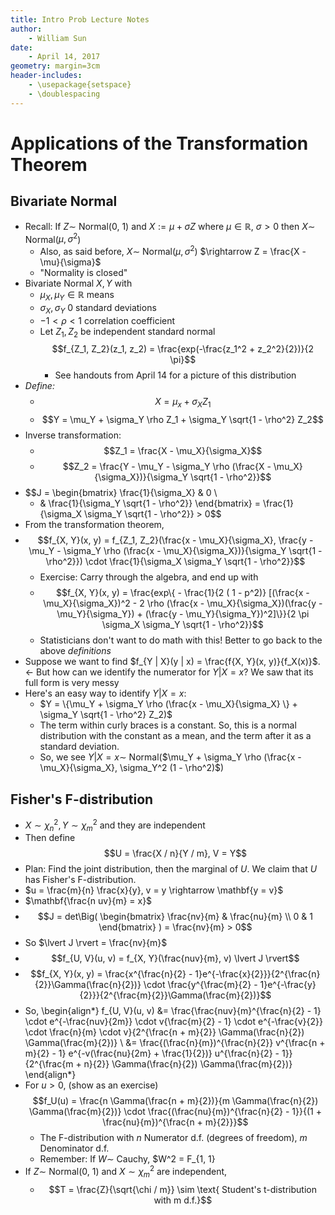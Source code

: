 ```yaml
---
title: Intro Prob Lecture Notes
author:
    - William Sun
date:
    - April 14, 2017
geometry: margin=3cm
header-includes:
    - \usepackage{setspace}
    - \doublespacing
---
```

# Applications of the Transformation Theorem
## Bivariate Normal
- Recall: If $Z \sim$ Normal(0, 1) and $X := \mu + \sigma Z$ where $\mu \in \mathbb{R}$, $\sigma > 0$ then $X \sim$ Normal($\mu, \sigma^2$)
	- Also, as said before, $X \sim$ Normal($\mu, \sigma^2$) $\rightarrow Z = \frac{X - \mu}{\sigma}$
	- "Normality is closed"
- Bivariate Normal $X, Y$ with
	- $\mu_X, \mu_Y \in \mathbb{R}$ means
	- $\sigma_X, \sigma_Y \> 0$ standard deviations
	- $-1 < \rho < 1$ correlation coefficient
	- Let $Z_1, Z_2$ be independent standard normal $$f_{Z_1, Z_2}(z_1, z_2) = \frac{exp(-\frac{z_1^2 + z_2^2}{2})}{2 \pi}$$
		- See handouts from April 14 for a picture of this distribution
- *Define:*
	- $$X = \mu_x + \sigma_X Z_1$$
	- $$Y = \mu_Y + \sigma_Y \rho Z_1 + \sigma_Y \sqrt{1 - \rho^2} Z_2$$
- Inverse transformation:
	- $$Z_1 = \frac{X - \mu_X}{\sigma_X}$$
	- $$Z_2 = \frac{Y - \mu_Y - \sigma_Y \rho (\frac{X - \mu_X}{\sigma_X})}{\sigma_Y \sqrt{1 - \rho^2}}$$
- $$J =
\begin{bmatrix}
	\frac{1}{\sigma_X} & 0 \\
	* & \frac{1}{\sigma_Y \sqrt{1 - \rho^2}}
\end{bmatrix} = \frac{1}{\sigma_X \sigma_Y \sqrt{1 - \rho^2}} > 0$$
- From the transformation theorem,
- $$f_{X, Y}(x, y) = f_{Z_1, Z_2}(\frac{x - \mu_X}{\sigma_X}, \frac{y - \mu_Y - \sigma_Y \rho (\frac{x - \mu_X}{\sigma_X})}{\sigma_Y \sqrt{1 - \rho^2}}) \cdot \frac{1}{\sigma_X \sigma_Y \sqrt{1 - \rho^2}}$$
	- Exercise: Carry through the algebra, and end up with
	- $$f_{X, Y}(x, y) = \frac{exp\{ - \frac{1}{2 ( 1 - p^2)} [(\frac{x - \mu_X}{\sigma_X})^2 - 2 \rho (\frac{x - \mu_X}{\sigma_X})(\frac{y - \mu_Y}{\sigma_Y}) + (\frac{y - \mu_Y}{\sigma_Y})^2]\}}{2 \pi \sigma_X \sigma_Y \sqrt{1 - \rho^2}}$$
	- Statisticians don't want to do math with this! Better to go back to the above *definitions*
- Suppose we want to find $f_{Y | X}(y | x) = \frac{f{X, Y}(x, y)}{f_X(x)}$. $\leftarrow$ But how can we identify the numerator for $Y | X = x$? We saw that its full form is very messy
- Here's an easy way to identify $Y | X = x$:
	- $Y = \{\mu_Y + \sigma_Y \rho (\frac{x - \mu_X}{\sigma_X} \} + \sigma_Y \sqrt{1 - \rho^2} Z_2)$
	- The term within curly braces is a constant. So, this is a normal distribution with the constant as a mean, and the term after it as a standard deviation.
	- So, we see $Y | X = x \sim$ Normal($\mu_Y + \sigma_Y \rho (\frac{x - \mu_X}{\sigma_X}, \sigma_Y^2 (1 - \rho^2)$)

## Fisher's F-distribution
- $X \sim \chi_n^2, Y \sim \chi_m^2$ and they are independent
- Then define $$U = \frac{X / n}{Y / m}, V = Y$$
- Plan: Find the joint distribution, then the marginal of $U$. We claim that $U$ has Fisher's F-distribution.
- $u = \frac{m}{n} \frac{x}{y}, v = y \rightarrow \mathbf{y = v}$
- $\mathbf{\frac{n uv}{m} = x}$
- $$J = det\Big(
\begin{bmatrix}
\frac{nv}{m} & \frac{nu}{m} \\
0 & 1
\end{bmatrix}
) = \frac{nv}{m} > 0$$
- So $\lvert J \rvert = \frac{nv}{m}$
- $$f_{U, V}(u, v) = f_{X, Y}(\frac{nuv}{m}, v) \lvert J \rvert$$
- $$f_{X, Y}(x, y) = \frac{x^{\frac{n}{2} - 1}e^{-\frac{x}{2}}}{2^{\frac{n}{2}}\Gamma(\frac{n}{2})} \cdot \frac{y^{\frac{m}{2} - 1}e^{-\frac{y}{2}}}{2^{\frac{m}{2}}\Gamma(\frac{m}{2})}$$
- So,
\begin{align*}
	f_{U, V}(u, v) &= \frac{\frac{nuv}{m}^{\frac{n}{2} - 1} \cdot e^{-\frac{nuv}{2m}} \cdot v{\frac{m}{2} - 1} \cdot e^{-\frac{v}{2}} \cdot \frac{n}{m} \cdot v}{2^{\frac{n + m}{2}} \Gamma(\frac{n}{2}) \Gamma(\frac{m}{2})} \\
	&= \frac{(\frac{n}{m})^{\frac{n}{2}} v^{\frac{n + m}{2} - 1} e^{-v(\frac{nu}{2m} + \frac{1}{2})} u^{\frac{n}{2} - 1}}{2^{\frac{m + n}{2}} \Gamma(\frac{n}{2}) \Gamma(\frac{m}{2})}
\end{align*}
- For $u > 0$, (show as an exercise) $$f_U(u) = \frac{n \Gamma(\frac{n + m}{2})}{m \Gamma(\frac{n}{2}) \Gamma(\frac{m}{2})} \cdot \frac{(\frac{nu}{m})^{\frac{n}{2} - 1}}{(1 + \frac{nu}{m})^{\frac{n + m}{2}}}$$
	- The F-distribution with $n$ Numerator d.f. (degrees of freedom), $m$ Denominator d.f.
	- Remember: If $W \sim$ Cauchy, $W^2 = F_{1, 1}
- If $Z \sim$ Normal(0, 1) and $X \sim \chi_m^2$ are independent,
	- $$T = \frac{Z}{\sqrt{\chi / m}} \sim \text{ Student's t-distribution with m d.f.}$$
